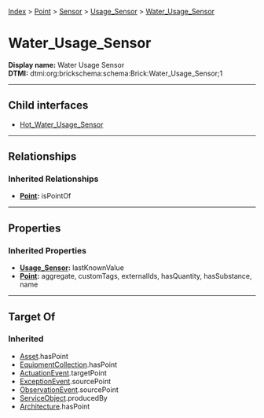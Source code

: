 [Index](../../../../index.md) > [Point](../../../Point.md) > [Sensor](../../Sensor.md) > [Usage_Sensor](../Usage_Sensor.md) > [Water_Usage_Sensor](#)
# Water_Usage_Sensor

**Display name:** Water Usage Sensor<br />
**DTMI:** dtmi:org:brickschema:schema:Brick:Water_Usage_Sensor;1

---

## Child interfaces
* [Hot_Water_Usage_Sensor](Hot_Water_Usage_Sensor.md)

---

## Relationships

### Inherited Relationships
* **[Point](../../../Point.md):** isPointOf

---

## Properties

### Inherited Properties
* **[Usage_Sensor](../Usage_Sensor.md):** lastKnownValue
* **[Point](../../../Point.md):** aggregate, customTags, externalIds, hasQuantity, hasSubstance, name

---

## Target Of
### Inherited
* [Asset](../../../../Asset/Asset.md).hasPoint
* [EquipmentCollection](../../../../Collection/EquipmentCollection.md).hasPoint
* [ActuationEvent](../../../../Event/PointEvent/ActuationEvent.md).targetPoint
* [ExceptionEvent](../../../../Event/PointEvent/ExceptionEvent.md).sourcePoint
* [ObservationEvent](../../../../Event/PointEvent/ObservationEvent.md).sourcePoint
* [ServiceObject](../../../../Information/ServiceObject/ServiceObject.md).producedBy
* [Architecture](../../../../Space/Architecture/Architecture.md).hasPoint
